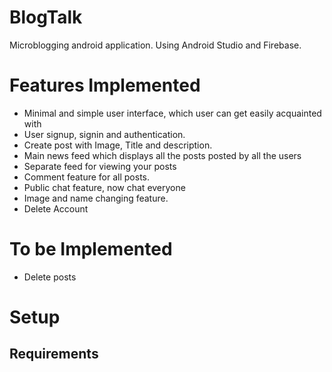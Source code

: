 # BlogTalk
Microblogging android application.
Using Android Studio and Firebase.

# Features Implemented
<ul>
  <li>Minimal and simple user interface, which user can get easily acquainted with</li>
  <li>User signup, signin and authentication.</li>
  <li>Create post with Image, Title and description.</li>
  <li>Main news feed which displays all the posts posted by all the users</li>
  <li>Separate feed for viewing your posts</li>
  <li>Comment feature for all posts.</li>
  <li>Public chat feature, now chat everyone</li>
  <li>Image and name changing feature.</li>
  <li>Delete Account</li>
</ul>

# To be Implemented
<ul>
  <li>Delete posts</li>
</ul>

# Setup
<h2>Requirements</h2>


